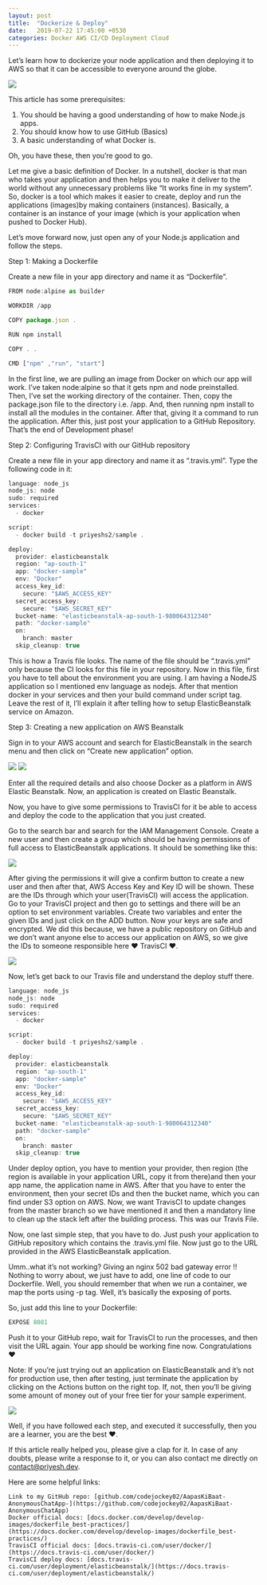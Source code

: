 ```yaml
---
layout: post
title:  "Dockerize & Deploy"
date:   2019-07-22 17:45:00 +0530
categories: Docker AWS CI/CD Deployment Cloud
---
```

Let’s learn how to dockerize your node application and then deploying it to AWS so that it can be accessible to everyone around the globe.

<img src="https://miro.medium.com/max/700/1*ovRuAuqPf4r2xpiWh71rUg.png" class="center">

This article has some prerequisites:
1. You should be having a good understanding of how to make Node.js apps.
2. You should know how to use GitHub (Basics)
3. A basic understanding of what Docker is.

Oh, you have these, then you’re good to go.

Let me give a basic definition of Docker. In a nutshell, docker is that man who takes your application and then helps you to make it deliver to the world without any unnecessary problems like “It works fine in my system”.
So, docker is a tool which makes it easier to create, deploy and run the applications (images)by making containers (instances).  Basically, a container is an instance of your image (which is your application when pushed to Docker Hub).

Let’s move forward now, just open any of your Node.js application and follow the steps.

Step 1: Making a Dockerfile

Create a new file in your app directory and name it as “Dockerfile”.

```javascript
FROM node:alpine as builder

WORKDIR /app

COPY package.json .

RUN npm install

COPY . .

CMD ["npm" ,"run", "start"]
```

In the first line, we are pulling an image from Docker on which our app will work. I’ve taken node:alpine so that it gets npm and node preinstalled.
Then, I’ve set the working directory of the container. Then, copy the package.json file to the directory i.e. /app. And, then running npm install to install all the modules in the container. After that, giving it a command to run the application.
After this, just post your application to a GitHub Repository.
That’s the end of Development phase!

Step 2: Configuring TravisCI with our GitHub repository

Create a new file in your app directory and name it as “.travis.yml”.
Type the following code in it:

```javascript
language: node_js
node_js: node
sudo: required
services:
  - docker

script:
  - docker build -t priyeshs2/sample .

deploy:
  provider: elasticbeanstalk
  region: "ap-south-1"
  app: "docker-sample"
  env: "Docker"
  access_key_id: 
    secure: "$AWS_ACCESS_KEY"
  secret_access_key:
    secure: "$AWS_SECRET_KEY"
  bucket-name: "elasticbeanstalk-ap-south-1-980064312340"
  path: "docker-sample"
  on:
    branch: master
  skip_cleanup: true
```

This is how a Travis file looks. The name of the file should be “.travis.yml” only because the CI looks for this file in your repository.
Now in this file, first you have to tell about the environment you are using. I am having a NodeJS application so I mentioned env language as nodejs. After that mention docker in your services and then your build command under script tag. Leave the rest of it, I’ll explain it after telling how to setup ElasticBeanstalk service on Amazon.

Step 3: Creating a new application on AWS Beanstalk

Sign in to your AWS account and search for ElasticBeanstalk in the search menu and then click on “Create new application” option.

<img src="https://miro.medium.com/max/700/1*W1rdd3WRz_atHdv3CEPkTw.png" class="center">

<img src="https://miro.medium.com/max/700/1*ObDkYF_Sej_m8sApT3pSxA.png" class="center">

Enter all the required details and also choose Docker as a platform in AWS Elastic Beanstalk. Now, an application is created on Elastic Beanstalk.

Now, you have to give some permissions to TravisCI for it be able to access and deploy the code to the application that you just created.

Go to the search bar and search for the IAM Management Console.
Create a new user and then create a group which should be having permissions of full access to ElasticBeanstalk applications. It should be something like this:

<img src="https://miro.medium.com/max/700/1*pa25Yg83xXfNAnw645xMrg.png" class="center">

After giving the permissions it will give a confirm button to create a new user and then after that, AWS Access Key and Key ID will be shown. These are the IDs through which your user(TravisCI) will access the application.
Go to your TravisCI project and then go to settings and there will be an option to set environment variables. Create two variables and enter the given IDs and just click on the ADD button. Now your keys are safe and encrypted. We did this because, we have a public repository on GitHub and we don’t want anyone else to access our application on AWS, so we give the IDs to someone responsible here 
❤ TravisCI ❤.

<img src="https://miro.medium.com/max/700/1*mX9qzCrGzS-UGlPz2BaByg.png" class="center">

Now, let’s get back to our Travis file and understand the deploy stuff there.

```javascript
language: node_js
node_js: node
sudo: required
services:
  - docker

script:
  - docker build -t priyeshs2/sample .

deploy:
  provider: elasticbeanstalk
  region: "ap-south-1"
  app: "docker-sample"
  env: "Docker"
  access_key_id: 
    secure: "$AWS_ACCESS_KEY"
  secret_access_key:
    secure: "$AWS_SECRET_KEY"
  bucket-name: "elasticbeanstalk-ap-south-1-980064312340"
  path: "docker-sample"
  on:
    branch: master
  skip_cleanup: true
```

Under deploy option, you have to mention your provider, then region (the region is available in your application URL, copy it from there)and then your app name, the application name in AWS.
After that you have to enter the environment, then your secret IDs and then the bucket name, which you can find under S3 option on AWS. Now, we want TravisCI to update changes from the master branch so we have mentioned it and then a mandatory line to clean up the stack left after the building process.
This was our Travis File.

Now, one last simple step, that you have to do. Just push your application to GitHub repository which contains the .travis.yml file.
Now just go to the URL provided in the AWS ElasticBeanstalk application.

Umm..what it’s not working? Giving an nginx 502 bad gateway error !!
Nothing to worry about, we just have to add, one line of code to our Dockerfile. Well, you should remember that when we run a container, we map the ports using -p tag. Well, it’s basically the exposing of ports.

So, just add this line to your Dockerfile:

```javascript
EXPOSE 8081
```

Push it to your GitHub repo, wait for TravisCI to run the processes, and then visit the URL again. Your app should be working fine now. Congratulations ❤

Note: If you’re just trying out an application on ElasticBeanstalk and it’s not for production use, then after testing, just terminate the application by clicking on the Actions button on the right top. If, not, then you’ll be giving some amount of money out of your free tier for your sample experiment.

<img src="https://miro.medium.com/max/700/1*zcWonvLOUpwcHrDoTlaTvw.png" class="center">

Well, if you have followed each step, and executed it successfully, then you are a learner, you are the best ❤.

If this article really helped you, please give a clap for it. In case of any doubts, please write a response to it, or you can also contact me directly on contact@priyesh.dev.

Here are some helpful links:
```
Link to my GitHub repo: [github.com/codejockey02/AapasKiBaat-AnonymousChatApp-](https://github.com/codejockey02/AapasKiBaat-AnonymousChatApp)
Docker official docs: [docs.docker.com/develop/develop-images/dockerfile_best-practices/](https://docs.docker.com/develop/develop-images/dockerfile_best-practices/)
TravisCI official docs: [docs.travis-ci.com/user/docker/](https://docs.travis-ci.com/user/docker/)
TravisCI deploy docs: [docs.travis-ci.com/user/deployment/elasticbeanstalk/](https://docs.travis-ci.com/user/deployment/elasticbeanstalk/)
```